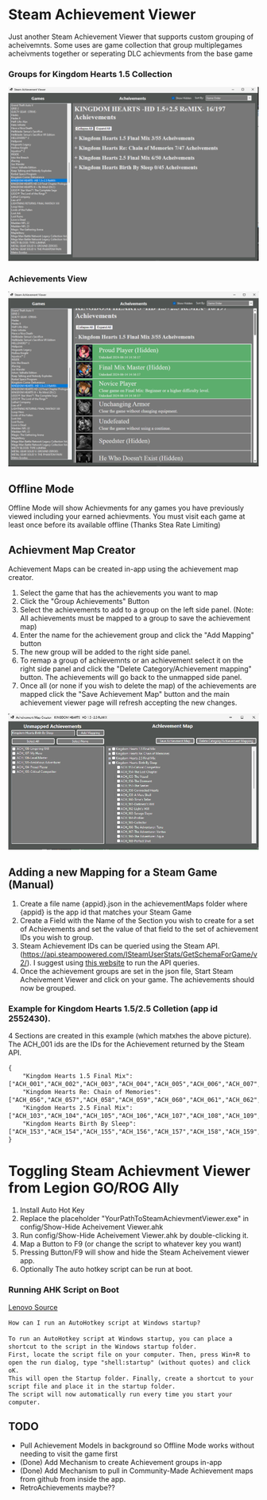 # Steam Achievement Viewer

Just another Steam Achievement Viewer that supports custom grouping of acheivemnts. Some uses are game collection that group multiplegames acheivments together or seperating DLC achievments from the base game

### Groups for Kingdom Hearts 1.5 Collection
![image info](/images/Categories.png)

### Achievements View
![image info](/images/Achievements.png)

## Offline Mode

Offline Mode will show Achievments for any games you have previously viewed including your earned achievments. You must visit each game at least once before its available offline (Thanks Stea Rate Limiting)

## Achievment Map Creator
Achievement Maps can be created in-app using the achievement map creator.
1. Select the game that has the achievements you want to map
2. Click the "Group Achievements" Button
3. Select the achievements to add to a group on the left side panel. (Note: All achievements must be mapped to a group to save the achievement map)
4. Enter the name for the achievement group and click the "Add Mapping" button
5. The new group will be added to the right side panel.
6. To remap a group of achievemnts or an achievement select it on the right side panel and click the "Delete Category/Achievement mapping" button. The achievements will go back to the unmapped side panel.
7. Once all (or none if you wish to delete the map) of the achievements are mapped click the "Save Achievement Map" button and the main achievement viewer page will refresh accepting the new changes.

![Map Creator Tool](/images/AchievementMapCreator.png)


## Adding a new Mapping for a Steam Game (Manual)
1. Create a file name {appid}.json in the achievementMaps folder where {appid} is the app id that matches your Steam Game
2. Create a Field with the Name of the Section you wish to create for a set of Achievements and set the value of that field to the set of achievement IDs you wish to group.
3. Steam Achievement IDs can be queried using the Steam API. (https://api.steampowered.com/ISteamUserStats/GetSchemaForGame/v2/). I suggest using [this website](https://steamapi.xpaw.me/#) to run the API queries.
4. Once the achievement groups are set in the json file, Start Steam Acheivement Viewer and click on your game. The achievements should now be grouped.

### Example for Kingdom Hearts 1.5/2.5 Colletion (app id 2552430). 
4 Sections are created in this example (which matxhes the above picture). The ACH_001 ids are the IDs for the Achievement returned by the Steam API. 
```
{
	"Kingdom Hearts 1.5 Final Mix": ["ACH_001","ACH_002","ACH_003","ACH_004","ACH_005","ACH_006","ACH_007","ACH_008","ACH_009","ACH_010","ACH_011","ACH_012","ACH_013","ACH_014","ACH_015","ACH_016","ACH_017","ACH_018","ACH_019","ACH_020","ACH_021","ACH_022","ACH_023","ACH_024","ACH_025","ACH_026","ACH_027","ACH_028","ACH_029","ACH_030","ACH_031","ACH_032","ACH_033","ACH_034","ACH_035","ACH_036","ACH_037","ACH_038","ACH_039","ACH_040","ACH_041","ACH_042","ACH_043","ACH_044","ACH_045","ACH_046","ACH_047","ACH_048","ACH_049","ACH_050","ACH_051","ACH_052","ACH_053","ACH_054","ACH_055"],
	"Kingdom Hearts Re: Chain of Memories": ["ACH_056","ACH_057","ACH_058","ACH_059","ACH_060","ACH_061","ACH_062","ACH_063","ACH_064","ACH_065","ACH_066","ACH_067","ACH_068","ACH_069","ACH_070","ACH_071","ACH_072","ACH_073","ACH_074","ACH_075","ACH_076","ACH_077","ACH_078","ACH_079","ACH_080","ACH_081","ACH_082","ACH_083","ACH_084","ACH_085","ACH_086","ACH_087","ACH_088","ACH_089","ACH_090","ACH_091","ACH_092","ACH_093","ACH_094","ACH_095","ACH_096","ACH_097","ACH_098","ACH_099","ACH_100","ACH_101","ACH_102"],
	"Kingdom Hearts 2.5 Final Mix": ["ACH_103","ACH_104","ACH_105","ACH_106","ACH_107","ACH_108","ACH_109","ACH_110","ACH_111","ACH_112","ACH_113","ACH_114","ACH_115","ACH_116","ACH_117","ACH_118","ACH_119","ACH_120","ACH_121","ACH_122","ACH_123","ACH_124","ACH_125","ACH_126","ACH_127","ACH_128","ACH_129","ACH_130","ACH_131","ACH_132","ACH_133","ACH_134","ACH_135","ACH_136","ACH_137","ACH_138","ACH_139","ACH_140","ACH_141","ACH_142","ACH_143","ACH_144","ACH_145","ACH_146","ACH_147","ACH_148","ACH_149","ACH_150","ACH_151","ACH_152"],
	"Kingdom Hearts Birth By Sleep": ["ACH_153","ACH_154","ACH_155","ACH_156","ACH_157","ACH_158","ACH_159","ACH_160","ACH_161","ACH_162","ACH_163","ACH_164","ACH_165","ACH_166","ACH_167","ACH_168","ACH_169","ACH_170","ACH_171","ACH_172","ACH_173","ACH_174","ACH_175","ACH_176","ACH_177","ACH_178","ACH_179","ACH_180","ACH_181","ACH_182","ACH_183","ACH_184","ACH_185","ACH_186","ACH_187","ACH_188","ACH_190","ACH_191","ACH_192","ACH_193","ACH_194","ACH_195","ACH_196","ACH_197","ACH_189"],
}

```

# Toggling Steam Achievment Viewer from Legion GO/ROG Ally
1. Install Auto Hot Key
2. Replace the placeholder "YourPathToSteamAchievmentViewer.exe" in config/Show-Hide Acheivement Viewer.ahk
3. Run config/Show-Hide Acheivement Viewer.ahk by double-clicking it.
4. Map a Button to F9 (or change the script to whatever key you want)
5. Pressing Button/F9 will show and hide the Steam Acheivement viewer app.
6. Optionally The auto hotkey script can be run at boot. 

### Running AHK Script on Boot
[Lenovo Source](https://www.lenovo.com/us/en/glossary/autohotkey/?orgRef=https%253A%252F%252Fwww.google.com%252F)

```
How can I run an AutoHotkey script at Windows startup?

To run an AutoHotkey script at Windows startup, you can place a shortcut to the script in the Windows startup folder.
First, locate the script file on your computer. Then, press Win+R to open the run dialog, type "shell:startup" (without quotes) and click oK.
This will open the Startup folder. Finally, create a shortcut to your script file and place it in the startup folder.
The script will now automatically run every time you start your computer.
```

## TODO

- Pull Achievement Models in background so Offline Mode works without needing to visit the game first
- (Done) Add Mechanism to create Achievement groups in-app
- (Done) Add Mechanism to pull in Community-Made Achievement maps from github from inside the app.
- RetroAchievements maybe??
